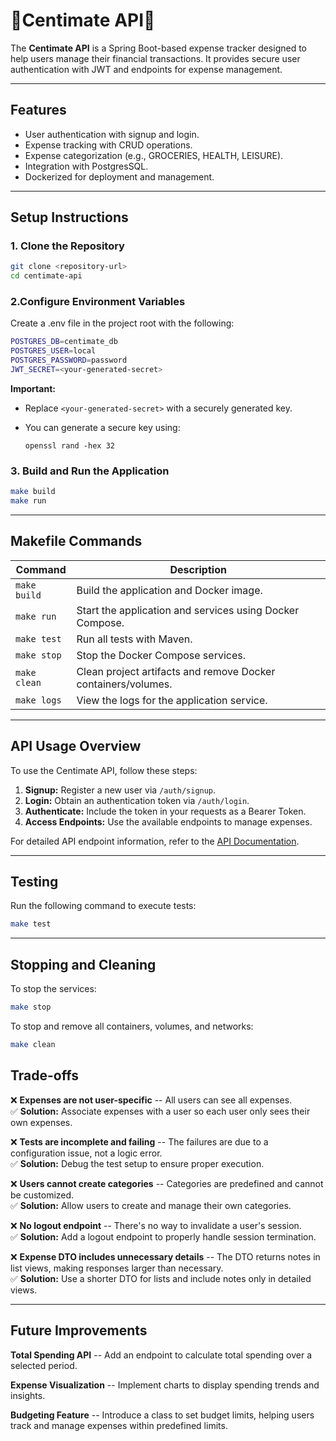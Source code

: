 # 💸**Centimate API**💸

The **Centimate API** is a Spring Boot-based expense tracker designed to help users manage their financial transactions. It provides secure user authentication with JWT and endpoints for expense management.

---

## **Features**
- User authentication with signup and login.
- Expense tracking with CRUD operations.
- Expense categorization (e.g., GROCERIES, HEALTH, LEISURE).
- Integration with PostgresSQL.
- Dockerized for deployment and management.

---

## **Setup Instructions**

### 1. **Clone the Repository**
```sh
git clone <repository-url>
cd centimate-api
```

### **2.Configure Environment Variables**
Create a .env file in the project root with the following:
```sh
POSTGRES_DB=centimate_db
POSTGRES_USER=local
POSTGRES_PASSWORD=password
JWT_SECRET=<your-generated-secret>
```

**Important:**

-   Replace `<your-generated-secret>` with a securely generated key.
-   You can generate a secure key using:

    ```
    openssl rand -hex 32
    ```


### **3. Build and Run the Application**
```sh
make build
make run
```

---

## **Makefile Commands**
| Command      | Description                                           |
|--------------|-------------------------------------------------------|
| `make build` | Build the application and Docker image.               |
| `make run`   | Start the application and services using Docker Compose. |
| `make test`  | Run all tests with Maven.                             |
| `make stop`  | Stop the Docker Compose services.                     |
| `make clean` | Clean project artifacts and remove Docker containers/volumes. |
| `make logs`  | View the logs for the application service.            |

---

## **API Usage Overview**

To use the Centimate API, follow these steps:

1. **Signup:** Register a new user via `/auth/signup`.
2. **Login:** Obtain an authentication token via `/auth/login`.
3. **Authenticate:** Include the token in your requests as a Bearer Token.
4. **Access Endpoints:** Use the available endpoints to manage expenses.

For detailed API endpoint information, refer to the [API Documentation](./API.md).

---


## **Testing**
Run the following command to execute tests:
```sh
make test
```
---

## **Stopping and Cleaning**
To stop the services:
```sh
make stop
```

To stop and remove all containers, volumes, and networks:
```sh
make clean
```

**Trade-offs**
--------------

❌ **Expenses are not user-specific** -- All users can see all expenses.\
✅ **Solution:** Associate expenses with a user so each user only sees their own expenses.

❌ **Tests are incomplete and failing** -- The failures are due to a configuration issue, not a logic error.\
✅ **Solution:** Debug the test setup to ensure proper execution.

❌ **Users cannot create categories** -- Categories are predefined and cannot be customized.\
✅ **Solution:** Allow users to create and manage their own categories.

❌ **No logout endpoint** -- There's no way to invalidate a user's session.\
✅ **Solution:** Add a logout endpoint to properly handle session termination.

❌ **Expense DTO includes unnecessary details** -- The DTO returns notes in list views, making responses larger than necessary.\
✅ **Solution:** Use a shorter DTO for lists and include notes only in detailed views.

* * * * *

**Future Improvements**
-----------------------

**Total Spending API** -- Add an endpoint to calculate total spending over a selected period.

**Expense Visualization** -- Implement charts to display spending trends and insights.

**Budgeting Feature** -- Introduce a class to set budget limits, helping users track and manage expenses within predefined limits.

